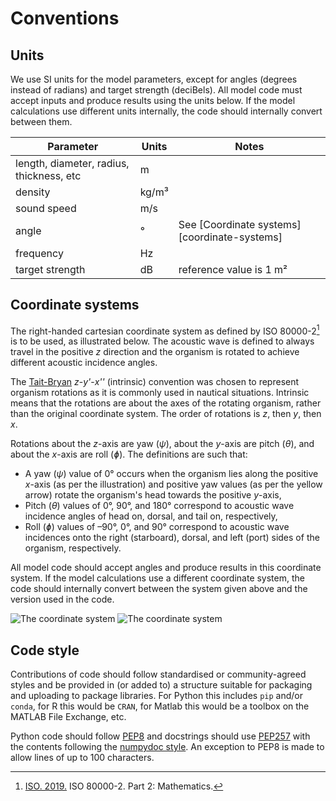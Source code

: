 # Conventions

## Units

We use SI units for the model parameters, except for angles (degrees instead of radians) and target strength (deciBels).  All model code must accept inputs and produce results using the units below. If the model calculations use different units internally, the code should internally convert between them.

| Parameter | Units | Notes |
|-----------|-------|--|
|length, diameter, radius, thickness, etc|m||
|density|kg/m³||
|sound speed|m/s||
|angle|°|See [Coordinate systems][coordinate-systems]|
|frequency|Hz||
|target strength|dB|reference value is 1 m²|

## Coordinate systems

The right-handed cartesian coordinate system as defined by ISO 80000-2[^1] is to be used, as illustrated below. The acoustic wave is defined to always travel in the positive _z_ direction and the organism is rotated to achieve different acoustic incidence angles.

The [Tait-Bryan](https://en.wikipedia.org/wiki/Euler_angles#Tait–Bryan_angles) _z_-_y'_-_x''_ (intrinsic) convention was chosen to represent organism rotations as it is commonly used in nautical situations. Intrinsic means that the rotations are about the axes of the rotating organism, rather than the original coordinate system. The order of rotations is _z_, then _y_, then _x_.

Rotations about the _z_-axis are yaw (_ψ_), about the _y_-axis are pitch (_θ_), and about the _x_-axis are roll (_ɸ_). The definitions are such that:

- A yaw (_ψ_) value of 0° occurs when the organism lies along the positive _x_-axis (as per the illustration) and positive yaw values (as per the yellow arrow) rotate the organism's head towards the positive _y_-axis,
- Pitch (_θ_) values of 0°, 90°, and 180° correspond to acoustic wave incidence angles of head on, dorsal, and tail on, respectively,
- Roll (_ɸ_) values of –90°, 0°, and 90° correspond to acoustic wave incidences onto the right (starboard), dorsal, and left (port) sides of the organism, respectively.

All model code should accept angles and produce results in this coordinate system. If the model calculations use a different coordinate system, the code should internally convert between the system given above and the version used in the code.

<!--- This code will include an html file, originally used to
include a live 3D view of the coordinate system, but there are
issues with the html so for the moment a 2D image is used.
<p align="center">
<iframe src="../coordinate_system2.html" title="Coordinate system" width="100%" height="500" frameborder="0"></iframe>
</p>
--->

![The coordinate system](resources/coordinate_system_light.svg#only-light)
![The coordinate system](resources/coordinate_system_dark.svg#only-dark)

## Code style

Contributions of code should follow standardised or community-agreed styles and be provided in (or added to) a structure suitable for packaging and uploading to package libraries. For Python this includes `pip` and/or `conda`, for R this would be `CRAN`, for Matlab this would be a toolbox on the MATLAB File Exchange, etc.

Python code should follow [PEP8](https://peps.python.org/pep-0008) and docstrings should use [PEP257](https://peps.python.org/pep-0257/) with the contents following the [numpydoc style](https://numpydoc.readthedocs.io/en/latest/format.html). An exception to PEP8 is made to allow lines of up to 100 characters.

[^1]: [ISO. 2019.](https://www.iso.org/obp/ui/en/#iso:std:iso:80000:-2:ed-2:v2:en) ISO 80000-2. Part 2: Mathematics.
